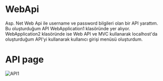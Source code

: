 # WebApi
Asp. Net Web Api ile username ve password bilgileri olan bir API yarattım. Bu oluşturduğum API WebApplication1 klasöründe yer alıyor. WebApplication2 klasöründe ise Web API ve MVC kullanarak localhost'da oluşturduğum API'yi kullanarak kullanıcı girişi menüsü oluşturdum.

# API page
![API1](https://user-images.githubusercontent.com/47839471/155589837-79b01882-8d2b-437d-acc3-87bdf8a98fe8.png)
